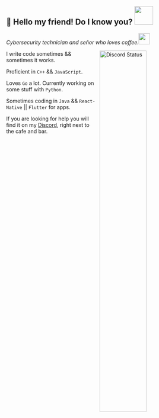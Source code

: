 <h2>👋 Hello my friend! Do I know you? <img src="https://media.giphy.com/media/12oufCB0MyZ1Go/giphy.gif" width="50"></h2>
<p><em>Cybersecurity technician and señor who loves coffee.</a><img src="https://media.giphy.com/media/WUlplcMpOCEmTGBtBW/giphy.gif" width="30"> 
</em></p>
<a href="https://discord.com/users/190755326637768704" target="_blank">
	<img width="50%" align="right" alt="Discord Status" src="https://lanyard.cnrad.dev/api/190755326637768704?bg=1f1f1f&borderRadius=5px">
</a>


I write code sometimes && sometimes it works.

Proficient in `C++` && `JavaScript`.

Loves `Go` a lot. Currently working on some stuff with `Python`.

Sometimes coding in `Java` && `React-Native` || `Flutter` for apps.


If you are looking for help you will find it on my [Discord](https://discord.gg/4TWmMfMU6N), right next to the cafe and bar.
